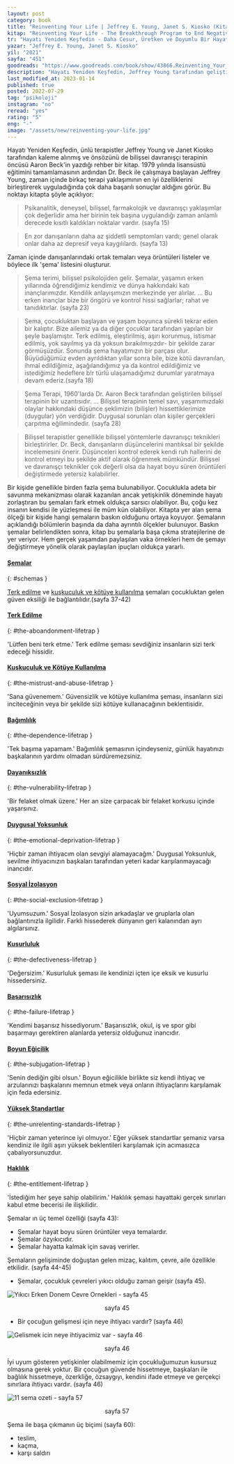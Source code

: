 ```yaml
---
layout: post
category: book
title: "Reinventing Your Life | Jeffrey E. Young, Janet S. Kiosko (Kitap)"
kitap: "Reinventing Your Life - The Breakthrough Program to End Negative Behavior...and Feel Great Again"
tr: "Hayatı Yeniden Keşfedin - Daha Cesur, Üretken ve Doyumlu Bir Hayat için Gerekli Araçlar"
yazar: "Jeffrey E. Young, Janet S. Kiosko"
yil: "2021"
sayfa: "451"
goodreads: "https://www.goodreads.com/book/show/43866.Reinventing_Your_Life"
description: "Hayatı Yeniden Keşfedin, Jeffrey Young tarafından geliştirilen ve birkaç terapi yaklaşımının en iyi özelliklerini birleştirerek oluşturduğu Şema Terapiyi ve onbir şemayı inceliyor."
last_modified_at: 2023-01-14
published: true
posted: 2022-07-29
tag: "psikoloji"
instagram: "no"
reread: "yes"
rating: "5"
eng: "-"
image: "/assets/new/reinventing-your-life.jpg"
---
```


Hayatı Yeniden Keşfedin, ünlü terapistler Jeffrey Young ve Janet Kiosko tarafından kaleme alınmış ve önsözünü de bilişsei davranışçı terapinin öncüsü Aaron Beck'in yazdığı rehber bir kitap. 1979 yılında lisansüstü eğitimini tamamlamasının ardından Dr. Beck ile çalışmaya başlayan Jeffrey Young, zaman içinde birkaç terapi yaklaşımının en iyi özelliklerini birleştirerek uyguladığında çok daha başarılı sonuçlar aldığını görür. Bu noktayı kitapta şöyle açıklıyor:

> Psikanalitik, deneysel, bilişsel, farmakolojik ve davranışçı yaklaşımlar çok değerlidir ama her birinin tek başına uygulandığı zaman anlamlı derecede kısıtlı kaldıkları noktalar vardır. (sayfa 15)

> En zor danışanların daha az şiddetli semptomları vardı; genel olarak onlar daha az depresif veya kaygılılardı. (sayfa 13)

Zaman içinde danışanlarındaki ortak temaları veya örüntüleri listeler ve böylece ilk 'şema' listesini oluşturur. 

> Şema terimi, bilişsel psikolojiden gelir. Şemalar, yaşamın erken yıllarında öğrendiğimiz kendimiz ve dünya hakkındaki katı inançlarımızdır. Kendilik anlayışımızın merkezinde yer alırlar. ... Bu erken inançlar bize bir öngörü ve kontrol hissi sağlarlar; rahat ve tanıdıktırlar. (sayfa 23)

> Şema, çocukluktan başlayan ve yaşam boyunca sürekli tekrar eden bir kalıptır. Bize ailemiz ya da diğer çocuklar tarafından yapılan bir şeyle başlamıştır. Terk edilmiş, eleştirilmiş, aşırı korunmuş, istismar edilmiş, yok sayılmış ya da yoksun bırakılmışızdır- bir şekilde zarar görmüşüzdür. Sonunda şema hayatımızın bir parçası olur. Büyüdüğümüz evden ayrıldıktan yıllar sonra bile, bize kötü davranılan, ihmal edildiğimiz, aşağılandığımız ya da kontrol edildiğimiz ve istediğimiz hedeflere b!r türlü ulaşamadığımız durumlar yaratmaya devam ederiz.(sayfa 18)

> Şema Terapi, 1960'larda Dr. Aaron Beck tarafından geliştirilen bilişsel terapinin bir uzantısıdır. ... Bilişsel terapinin temel savı, yaşamımızdaki olaylar hakkındaki düşünce şeklimizin (bilişler) hissettiklerimize (duygular) yön verdiğidir. Duygusal sorunları olan kişiler gerçekleri çarpıtma eğilimindedir. (sayfa 28)

> Bilişsel terapistler genellikle bilişsel yöntemlerle davranışçı teknikleri birleştirirler. Dr. Beck, danışanların düşüncelerini mantıksal bir şekilde incelemesini önerir. Düşünceleri kontrol ederek kendi ruh hallerini de kontrol etmeyi bu şekilde aktif olarak öğrenmek mümkündür. Bilişsel ve davranışçı teknikler çok değerli olsa da hayat boyu süren örüntüleri değiştirmede yetersiz kalabilirler.

Bir kişide genellikle birden fazla şema bulunabiliyor. Çocuklukla adeta bir savunma mekanizması olarak kazanılan ancak yetişkinlik döneminde hayatı zorlaştıran bu şemaları fark etmek oldukça sarsıcı olabiliyor. Bu, çoğu kez insanın kendisi ile yüzleşmesi ile müm kün olabiliyor. Kitapta yer alan şema ölçeği bir kişide hangi şemaların baskın olduğunu ortaya koyuyor. Şemaların açıklandığı bölümlerin başında da daha ayrıntılı ölçekler bulunuyor. Baskın şemalar belirlendikten sonra, kitap bu şemalarla başa çıkma stratejilerine de yer veriyor. Hem gerçek yaşamdan paylaşılan vaka örnekleri hem de şemayı değiştirmeye yönelik olarak paylaşılan ipuçları oldukça yararlı. 


#### [Şemalar](#schemas)
{: #schemas }

<span class='link1'>[Terk edilme](/reinventing-your-life#the-aboandonment-lifetrap)</span> ve <span class='link1'>[kuşkuculuk ve kötüye kullanılma](/reinventing-your-life#the-mistrust-and-abuse-lifetrap)</span> şemaları çocukluktan gelen güven eksiliği ile bağlantılıdır.(sayfa 37-42)

#### [Terk Edilme](#the-aboandonment-lifetrap)
{: #the-aboandonment-lifetrap }

'Lütfen beni terk etme.'
Terk edilme şeması sevdiğiniz insanların sizi terk edeceği hissidir. 

#### [Kuşkuculuk ve Kötüye Kullanılma](#the-mistrust-and-abuse-lifetrap)
{: #the-mistrust-and-abuse-lifetrap }

'Sana güvenemem.'
Güvensizlik ve kötüye kullanılma şeması, insanların sizi inciteceğinin veya bir şekilde sizi kötüye kullanacağının beklentisidir. 

#### [Bağımlılık](#the-dependence-lifetrap)
{: #the-dependence-lifetrap }

'Tek başıma yapamam.'
Bağımlılık şemasının içindeyseniz, günlük hayatınızı başkalarının yardımı olmadan sürdüremezsiniz.

#### [Dayanıksızlık](#the-vulnerability-lifetrap)
{: #the-vulnerability-lifetrap }

'Bir felaket olmak üzere.'
Her an size çarpacak bir felaket korkusu içinde yaşarsınız.

#### [Duygusal Yoksunluk](#the-emotional-deprivation-lifetrap)
{: #the-emotional-deprivation-lifetrap }

'Hiçbir zaman ihtiyacım olan sevgiyi alamayacağm.'
Duygusal Yoksunluk, sevilme ihtiyacınızın başkaları tarafından yeteri kadar karşılanmayacağı inancıdır.


#### [Sosyal İzolasyon](#the-social-exclusion-lifetrap)
{: #the-social-exclusion-lifetrap }

'Uyumsuzum.'
Sosyal İzolasyon sizin arkadaşlar ve gruplarla olan bağlantınızla ilgilidir. Farklı hissederek dünyanın geri kalanından ayrı algılarsınız.

#### [Kusurluluk](#the-defectiveness-lifetrap)
{: #the-defectiveness-lifetrap }

'Değersizim.'
Kusurluluk şeması ile kendinizi içten içe eksik ve kusurlu hissedersiniz.

#### [Başarısızlık](#the-failure-lifetrap)
{: #the-failure-lifetrap }

'Kendimi başarısız hissediyorum.'
Başarısızlık, okul, iş ve spor gibi başarmayı gerektiren alanlarda yetersiz olduğunuz inancıdır.

#### [Boyun Eğicilik](#the-subjugation-lifetrap)
{: #the-subjugation-lifetrap }

'Senin dediğin gibi olsun.'
Boyun eğicilikle birlikte siz kendi ihtiyaç ve arzularınızı başkalarını memnun etmek veya onların ihtiyaçlarını karşılamak için feda edersiniz.

#### [Yüksek Standartlar](#the-unrelenting-standards-lifetrap)
{: #the-unrelenting-standards-lifetrap }

'Hiçbir zaman yeterince iyi olmuyor.'
Eğer yüksek standartlar şemanız varsa kendiniz ile ilgili aşırı yüksek beklentileri karşılamak için acımasızca çabalıyorsunuzdur.

#### [Haklılık](#the-entitlement-lifetrap)
{: #the-entitlement-lifetrap }

'İstediğim her şeye sahip olabilirim.'
Haklılık şeması hayattaki gerçek sınırları kabul etme becerisi ile ilişkilidir.

Şemalar ın üç temel özelliği (sayfa 43):
- Şemalar hayat boyu süren örüntüler veya temalardır.
- Şemalar özyıkıcıdır.
- Şemalar hayatta kalmak için savaş verirler.

Şemaların gelişiminde doğuştan gelen mizaç, kalıtım, çevre, aile özellikle etkilidir. (sayfa 44-45)

- Şemalar, çocukluk çevreleri yıkıcı olduğu zaman geişir (sayfa 45).

![Yıkıcı Erken Donem Cevre Ornekleri - sayfa 45](/assets/graph/2022-07-29/yikici-erken-donem-cevre-ornekleri.jpg)
<center>sayfa 45</center>

- Bir çocuğun gelişmesi için neye ihtiyacı vardır? (sayfa 46)

![Gelismek icin neye ihtiyacimiz var - sayfa 46](/assets/graph/2022-07-29/gelismek-icin-neye-ihtiyacimiz-var.jpg)
<center>sayfa 46</center>

İyi uyum gösteren yetişkinler olabilmemiz için çocukluğumuzun kusursuz olmasına gerek yoktur. Bir çocuğun güvende hissetmeye, başkaları ile bağlılık hissetmeye, özerkliğe, özsaygıyı, kendini ifade etmeye ve gerçekçi sınırlara ihtiyacı vardır. (sayfa 46)

![11 sema ozeti - sayfa 57](/assets/graph/2022-07-29/11-sema-ozeti.jpg)
<center>sayfa 57</center>

Şema ile başa çıkmanın üç biçimi (sayfa 60):
- teslim,
- kaçma,
- karşı saldırı

